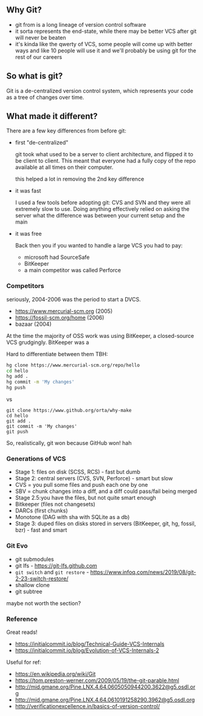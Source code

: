## Why Git?

- git from is a long lineage of version control software
- it sorta represents the end-state, while there may be better VCS after git will never be beaten
- it's kinda like the qwerty of VCS, some people will come up with better ways and like 10 people will use it and we'll probably be using git for the rest of our careers

## So what is git?

Git is a de-centralized version control system, which represents your code as a tree of changes over time. 

## What made it different?

There are a few key differences from before git:

- first "de-centralized"

  git took what used to be a server to client architecture, and flipped it to be client to client.
  This meant that everyone had a fully copy of the repo available at all times on their computer.

  this helped a lot in removing the 2nd key difference

- it was fast

  I used a few tools before adopting git: CVS and SVN and they were all extremely slow to use. 
  Doing anything effectively relied on asking the server what the difference was between your current setup and the main 

- it was free

  Back then you if you wanted to handle a large VCS you had to pay:

   - microsoft had SourceSafe
   - BitKeeper 
   - a main competitor was called Perforce 
  
### Competitors

seriously, 2004-2006 was the period to start a DVCS.

- https://www.mercurial-scm.org (2005)
- https://fossil-scm.org/home (2006)
- bazaar (2004)

At the time the majority of OSS work was using BitKeeper, a closed-source VCS grudgingly.
BitKeeper was a 



Hard to differentiate between them TBH:

```sh
hg clone https://www.mercurial-scm.org/repo/hello
cd hello
hg add .
hg commit -m 'My changes'
hg push
```

vs

```
git clone https://www.github.org/orta/why-make
cd hello
git add .
git commit -m 'My changes'
git push
```

So, realistically, git won because GitHub won! hah

### Generations of VCS

- Stage 1: files on disk (SCSS, RCS) - fast but dumb
- Stage 2: central servers (CVS, SVN, Perforce) - smart but slow
 - CVS = you pull some files and push each one by one
 - SBV = chunk changes into a diff, and a diff could pass/fail being merged
- Stage 2.5:you have the files, but not quite smart enough 
 - Bitkeeper (files not changesets)
 - DARCs (first chunks)
 - Monotone (DAG with sha with SQLite as a db)
- Stage 3: duped files on disks stored in servers (BitKeeper, git, hg, fossil, bzr) - fast and smart

### Git Evo

- git submodules
- git lfs - https://git-lfs.github.com
- `git switch` and `git restore` - https://www.infoq.com/news/2019/08/git-2-23-switch-restore/
- shallow clone
- git subtree

maybe not worth the section? 

### Reference 

Great reads!

- https://initialcommit.io/blog/Technical-Guide-VCS-Internals
- https://initialcommit.io/blog/Evolution-of-VCS-Internals-2

Useful for ref:

- https://en.wikipedia.org/wiki/Git
- https://tom.preston-werner.com/2009/05/19/the-git-parable.html
- http://mid.gmane.org/Pine.LNX.4.64.0605050944200.3622@g5.osdl.org
- http://mid.gmane.org/Pine.LNX.4.64.0610191258290.3962@g5.osdl.org
- http://verificationexcellence.in/basics-of-version-control/
